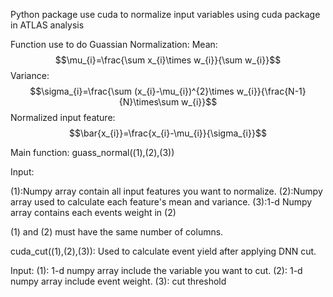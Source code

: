 Python package use cuda to normalize input variables using cuda package in ATLAS analysis

Function use to do Guassian Normalization:
Mean:
$$\mu_{i}=\frac{\sum x_{i}\times w_{i}}{\sum w_{i}}$$
Variance:
$$\sigma_{i}=\frac{\sum (x_{i}-\mu_{i})^{2}\times w_{i}}{\frac{N-1}{N}\times\sum w_{i}}$$
Normalized input feature:
$$\bar{x_{i}}=\frac{x_{i}-\mu_{i}}{\sigma_{i}}$$

Main function: guass_normal((1),(2),(3))

Input:

(1):Numpy array contain all input features you want to normalize.
(2):Numpy array used to calculate each feature's mean and variance.
(3):1-d Numpy array contains each events weight in (2)

(1) and (2) must have the same number of columns.

cuda_cut((1),(2),(3)): Used to calculate event yield after applying DNN cut.

Input:
(1): 1-d numpy array include the variable  you want to cut.
(2): 1-d numpy array include event weight.
(3): cut threshold 

